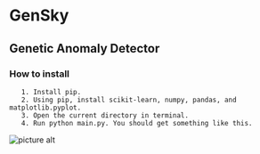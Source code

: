 # GenSky

## Genetic Anomaly Detector

### How to install

       1. Install pip.
       2. Using pip, install scikit-learn, numpy, pandas, and matplotlib.pyplot.
       3. Open the current directory in terminal.
       4. Run python main.py. You should get something like this.
   ![picture alt](http://i.imgur.com/dL1WQQG.png)
